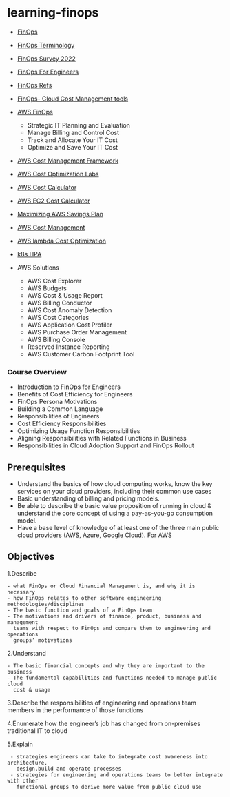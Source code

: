 # learning-finops


- [FinOps](https://www.finops.org/introduction/what-is-finops/)
- [FinOps Terminology](https://www.finops.org/resources/terminology/)
- [FinOps Survey 2022](https://data.finops.org/)
- [FinOps For Engineers](https://learn.finops.org/path/finops-for-engineers)
- [FinOps Refs](https://nubenetes.com/finops/)
- [FinOps- Cloud Cost Management tools](https://cast.ai/blog/cloud-cost-management-software-top-6-solutions-for-2022/)

- [AWS FinOps](https://aws.amazon.com/aws-cost-management/)
     - Strategic IT Planning and Evaluation
     - Manage Billing and Control Cost
     - Track and Allocate Your IT Cost
     - Optimize and Save Your IT Cost 
 - [AWS Cost Management Framework](https://docs.aws.amazon.com/wellarchitected/latest/cost-optimization-pillar/welcome.html)
 - [AWS Cost Optimization Labs](https://www.wellarchitectedlabs.com/cost/)
 - [AWS Cost Calculator](https://calculator.aws/#/)
 - [AWS EC2 Cost Calculator](https://compute-cost.com/)    
 - [Maximizing AWS Savings Plan](https://www.densify.com/articles/maximizing-aws-savings-plans)
 - [AWS Cost Management](https://ramchandra-vadranam.medium.com/aws-cost-management-finops-69879b8bd2fa)
 - [AWS lambda Cost Optimization](https://ramchandra-vadranam.medium.com/following-are-key-factors-affecting-the-performance-of-serverless-applications-8582b0a33e21)
 - [k8s HPA](https://cast.ai/blog/what-is-kubernetes-hpa-and-how-can-it-help-you-save-on-the-cloud/)

- AWS Solutions 
     - AWS Cost Explorer
     - AWS Budgets
     - AWS Cost & Usage Report
     - AWS Billing Conductor
     - AWS Cost Anomaly Detection
     - AWS Cost Categories
     - AWS Application Cost Profiler
     - AWS Purchase Order Management
     - AWS Billing Console
     - Reserved Instance Reporting
     - AWS Customer Carbon Footprint Tool

### Course Overview 

- Introduction to FinOps for Engineers
- Benefits of Cost Efficiency for Engineers
- FinOps Persona Motivations
- Building a Common Language
- Responsibilities of Engineers
- Cost Efficiency Responsibilities
- Optimizing Usage Function Responsibilities
- Aligning Responsibilities with Related Functions in Business
- Responsibilities in Cloud Adoption Support and FinOps Rollout

## Prerequisites

- Understand the basics of how cloud computing works, know the key 
  services on your cloud providers, including their common use cases
- Basic understanding of billing and pricing models.
- Be able to describe the basic value proposition of running in cloud & 
   understand the core concept of using a pay-as-you-go consumption model.
- Have a base level of knowledge of at least one of the three main 
  public cloud providers (AWS, Azure, Google Cloud). For AWS


## Objectives 

1.Describe 

    - what FinOps or Cloud Financial Management is, and why it is necessary
    - how FinOps relates to other software engineering methodologies/disciplines
    - The basic function and goals of a FinOps team
    - The motivations and drivers of finance, product, business and management 
      teams with respect to FinOps and compare them to engineering and operations 
      groups’ motivations
    
2.Understand 

    - The basic financial concepts and why they are important to the business
    - The fundamental capabilities and functions needed to manage public cloud 
      cost & usage

3.Describe the responsibilities of engineering and operations team members in 
  the performance of those functions

4.Enumerate how the engineer’s job has changed from on-premises traditional IT 
  to cloud

5.Explain 

     - strategies engineers can take to integrate cost awareness into architecture, 
       design,build and operate processes
     - strategies for engineering and operations teams to better integrate with other 
       functional groups to derive more value from public cloud use
```
